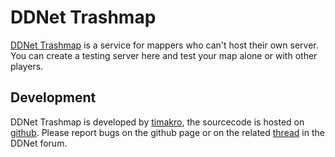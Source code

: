 # DDNet Trashmap
[DDNet Trashmap](https://trashmap.timakro.de/) is a service for mappers who can't host their own server.
You can create a testing server here and test your map alone or with other players.

## Development
DDNet Trashmap is developed by [timakro](https://timakro.de), the sourcecode is hosted on [github](https://github.com/timakro/DDNet-Trashmap).
Please report bugs on the github page or on the related [thread](https://forum.ddnet.tw/viewtopic.php?f=6&t=1764) in the DDNet forum.

